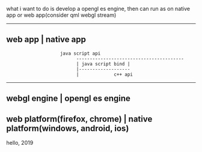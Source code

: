 what i want to do is develop a opengl es engine, then can run as on native app or web app(consider qml webgl stream)


----------------------------------------------------------------------
web app                                          | native app
----------------------------------------------------------------------
                        java script api
                              ----------------------------------------
                              | java script bind |
                              |-------------------
                              |             c++ api
----------------------------------------------------------------------
webgl engine                  |           opengl es engine
----------------------------------------------------------------------
web platform(firefox, chrome) | native platform(windows, android, ios)
----------------------------------------------------------------------

hello, 2019 
